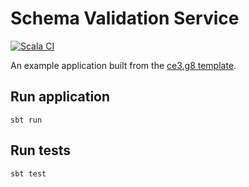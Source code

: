# Schema Validation Service

[![Scala CI](https://github.com/dr4ke616/schema-validation-service/actions/workflows/scala.yml/badge.svg)](https://github.com/dr4ke616/validation-service/actions/workflows/scala.yml)

An example application built from the [ce3.g8 template](https://github.com/typelevel/ce3.g8).

## Run application

```shell
sbt run
```

## Run tests

```shell
sbt test
```
